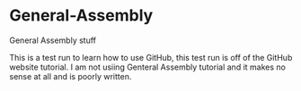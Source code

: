 # General-Assembly
General Assembly stuff

This is a test run to learn how to use GitHub, this test run is off of the GitHub website tutorial. I am not usiing Genteral Assembly tutorial and it makes no sense at all and is poorly written.
